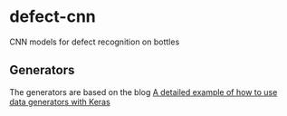 # defect-cnn
CNN models for defect recognition on bottles

## Generators
The generators are based on the blog [A detailed example of how to use data generators with Keras](https://stanford.edu/~shervine/blog/keras-how-to-generate-data-on-the-fly)
